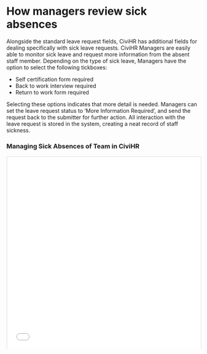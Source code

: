 How managers review sick absences
==========

Alongside the standard leave request fields, CiviHR has additional fields for dealing specifically with sick leave requests. CiviHR Managers are easily able to monitor sick leave and request more information from the absent staff member. Depending on the type of sick leave, Managers have the option to select the following tickboxes: 

- Self certification form required
- Back to work interview required
-  Return to work form required

Selecting these options indicates that more detail is needed. Managers can set the leave request status to ‘More Information Required’, and send the request back to the submitter for further action. All interaction with the leave request is stored in the system, creating a neat record of staff sickness. 

### Managing Sick Absences of Team in CiviHR

<p style="border: 2px solid #ebebeb; min-width: 100%; border-bottom: 0 none; height: 501px;"><iframe style="border: 0 none; min-width: 100%" src="//www.iorad.com/player/88641/Managing-Sick-Leave-in-CiviHR?src=iframe" width="100%" height="500px" allowfullscreen="true"></iframe></p><p style="display: none;"><p style="display: none;">Any sick leave requests will appear under the Leave Requests tab in Manager Leave section.</p><p style="display: none;">Click on the request&amp;nbsp;&lt;span class=&quot;&quot;&gt;to open it.&amp;nbsp;&lt;/span&gt;</p><p style="display: none;">When reviewing the request, managers have the option to ask for more information before the request is approved.&amp;nbsp;&lt;br&gt;&lt;br&gt;Selecting one of these options sends the request back to the submitter to show that more action is required.&amp;nbsp;</p><p style="display: none;">To change the status of the request, click &lt;span class=&quot;&quot;&gt;&lt;i&gt;&lt;b&gt;- select -&lt;/b&gt;&lt;/i&gt;&lt;/span&gt;</p><p style="display: none;">For this example, select&amp;nbsp;&lt;span class=&quot;&quot;&gt;&lt;i&gt;&lt;b&gt;More Information Required.&lt;/b&gt;&lt;/i&gt;&lt;/span&gt;</p><p style="display: none;">In the &lt;b&gt;Comments&lt;/b&gt; section, add any messages to send back to the member of staff regarding their sick leave.&amp;nbsp;</p><p style="display: none;">Click &lt;span class=&quot;&quot;&gt;&lt;i&gt;&lt;b&gt;            Add comment&amp;nbsp;&lt;/b&gt;&lt;/i&gt;to upload the comment to the request.&amp;nbsp;&lt;/span&gt;</p><p style="display: none;">Click &lt;span class=&quot;&quot;&gt;&lt;i&gt;&lt;b&gt;Save.&lt;/b&gt;&lt;/i&gt;&lt;/span&gt;</p><p style="display: none;">Selecting &apos;More Information Required&apos; sends the request back to the submitter.&amp;nbsp;&lt;br&gt;&lt;span&gt;&lt;br&gt;&lt;/span&gt;&lt;span&gt;To demonstrate this, we have now switched to the Staff User view.&amp;nbsp;&lt;/span&gt;&lt;br&gt;</p><p style="display: none;">&lt;span&gt;The sick leave appears in the Staff User&apos;s Open Requests table. This indicates that action is required before the leave can be reviewed.&amp;nbsp;&lt;/span&gt;</p><p style="display: none;">&lt;p&gt;&lt;span&gt;When the Staff User opens the leave request, they can click the&amp;nbsp;&lt;b&gt;&lt;i&gt;Comments&amp;nbsp;&lt;/i&gt;&lt;/b&gt;tab to view any messages from their manager.&amp;nbsp;&lt;/span&gt;&lt;/p&gt;</p><p style="display: none;"></p><p style="display: none;">Staff can add more comments to the conversation by clicking &amp;nbsp;&lt;span class=&quot;&quot;&gt;&lt;i&gt;&lt;b&gt;Add comment.&lt;/b&gt;&lt;/i&gt;&lt;/span&gt;</p><p style="display: none;">To upload relevant files such as a doctor&apos;s note, Staff Users can click the&amp;nbsp;&lt;span class=&quot;&quot;&gt;&lt;i&gt;&lt;b&gt;Files &lt;/b&gt;&lt;/i&gt;tab&lt;i&gt;&lt;b&gt;.&lt;/b&gt;&lt;/i&gt;&lt;/span&gt;</p><p style="display: none;"></p><p style="display: none;">Note that CiviHR Staff Users can view this field but are unable to click or edit this area.&amp;nbsp;</p><p style="display: none;">Returning to the CiviHR Manager view, a new notification appears in the Manager Leave tab to show that a new or edited request has been submitted.&amp;nbsp;&lt;br&gt;&lt;br&gt;</p><p style="display: none;">Note that the status has changed from &apos;More Information Required&apos; to &apos;Awaiting Approval&apos;. This is following the Staff User uploading documents and commenting on the request.&lt;br&gt;&lt;br&gt;Click &lt;span class=&quot;&quot;&gt;&lt;i&gt;&lt;b&gt;Awaiting Approval&amp;nbsp;&lt;/b&gt;&lt;/i&gt; to view the request.&amp;nbsp;&lt;/span&gt;</p><p style="display: none;">Click &lt;span class=&quot;&quot;&gt;&lt;i&gt;&lt;b&gt;Comments&amp;nbsp;&lt;/b&gt;&lt;/i&gt;to view the latest messages.&lt;/span&gt;</p><p style="display: none;"></p><p style="display: none;">If the request has sufficient information to approve, change the status by clicking &lt;b&gt;-select-&lt;/b&gt;</p><p style="display: none;">Select &lt;span class=&quot;&quot;&gt;&lt;i&gt;&lt;b&gt;Approved.&lt;/b&gt;&lt;/i&gt;&lt;/span&gt;</p><p style="display: none;">Update the comments section for more detail. Click &amp;nbsp;&lt;span class=&quot;&quot;&gt;&lt;i&gt;&lt;b&gt;Add comment&amp;nbsp;&lt;/b&gt;&lt;/i&gt; to upload.&amp;nbsp;&lt;/span&gt;</p><p style="display: none;">Click &lt;span class=&quot;&quot;&gt;&lt;i&gt;&lt;b&gt;Save&amp;nbsp;&lt;/b&gt;&lt;/i&gt;to update the request.&lt;/span&gt;</p></p>

